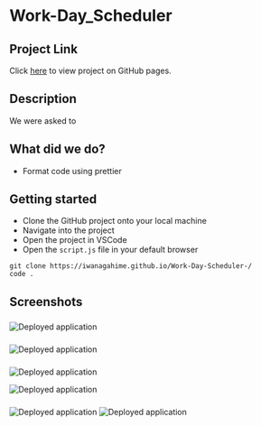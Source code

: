 # Work-Day_Scheduler

## Project Link

Click [here](https://iwanagahime.github.io/Work-Day-Scheduler-/) to view project on GitHub pages.

## Description

We were asked to

## What did we do?

- Format code using prettier

## Getting started

- Clone the GitHub project onto your local machine
- Navigate into the project
- Open the project in VSCode
- Open the `script.js` file in your default browser

```
git clone https://iwanagahime.github.io/Work-Day-Scheduler-/
code .
```

## Screenshots

###

![Deployed application]()

###

![Deployed application]()

###

![Deployed application]()

![Deployed application]()

###

![Deployed application]()
![Deployed application]()
